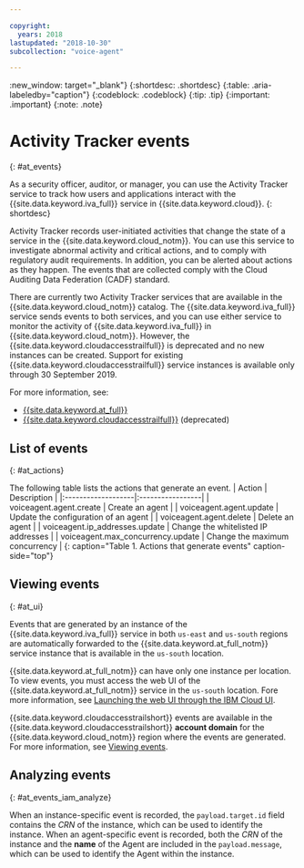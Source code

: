 ```yaml
---

copyright:
  years: 2018
lastupdated: "2018-10-30"
subcollection: "voice-agent"

---
```


:new_window: target="_blank"}
{:shortdesc: .shortdesc}
{:table: .aria-labeledby="caption"}
{:codeblock: .codeblock}
{:tip: .tip}
{:important: .important}
{:note: .note}

# Activity Tracker events
{: #at_events}

As a security officer, auditor, or manager, you can use the Activity Tracker service to track how users and applications interact with the {{site.data.keyword.iva_full}} service in {{site.data.keyword.cloud}}.
{: shortdesc}

Activity Tracker records user-initiated activities that change the state of a service in the {{site.data.keyword.cloud_notm}}. You can use this service to investigate abnormal activity and critical actions, and to comply with regulatory audit requirements. In addition, you can be alerted about actions as they happen. The events that are collected comply with the Cloud Auditing Data Federation (CADF) standard. 

There are currently two Activity Tracker services that are available in the {{site.data.keyword.cloud_notm}} catalog. The {{site.data.keyword.iva_full}} service sends events to both services, and you can use either service to monitor the activity of {{site.data.keyword.iva_full}} in {{site.data.keyword.cloud_notm}}. However, the {{site.data.keyword.cloudaccesstrailfull}} is deprecated and no new instances can be created. Support for existing {{site.data.keyword.cloudaccesstrailfull}} service instances is available only through 30 September 2019.

For more information, see:
* [{{site.data.keyword.at_full}}](/docs/services/Activity-Tracker-with-LogDNA?topic=logdnaat-getting-started#getting-started)
* [{{site.data.keyword.cloudaccesstrailfull}}](/docs/services/cloud-activity-tracker?topic=cloud-activity-tracker-getting-started) (deprecated)

## List of events
{: #at_actions}

The following table lists the actions that generate an event.
| Action             | Description      | 
|:-------------------|:-----------------|
| voiceagent.agent.create | Create an agent |
| voiceagent.agent.update | Update the configuration of an agent |
| voiceagent.agent.delete | Delete an agent |
| voiceagent.ip_addresses.update | Change the whitelisted IP addresses |
| voiceagent.max_concurrency.update | Change the maximum concurrency |
{: caption="Table 1. Actions that generate events" caption-side="top"}

## Viewing events
{: #at_ui}

Events that are generated by an instance of the {{site.data.keyword.iva_full}} service in both `us-east` and `us-south` regions are automatically forwarded to the {{site.data.keyword.at_full_notm}} service instance that is available in the `us-south` location.

{{site.data.keyword.at_full_notm}} can have only one instance per location. To view events, you must access the web UI of the {{site.data.keyword.at_full_notm}} service in the `us-south` location. Fore more information, see [Launching the web UI through the IBM Cloud UI](/docs/services/Activity-Tracker-with-LogDNA?topic=logdnaat-launch#launch_step2).

{{site.data.keyword.cloudaccesstrailshort}} events are available in the {{site.data.keyword.cloudaccesstrailshort}} **account domain** for the {{site.data.keyword.cloud_notm}} region where the events are generated. For more information, see [Viewing events](/docs/services/cloud-activity-tracker/how-to/manage-events-ui?topic=cloud-activity-tracker-getting-started#gs_step4).

## Analyzing events
{: #at_events_iam_analyze}

When an instance-specific event is recorded, the `payload.target.id` field contains the *CRN* of the instance, which can be used to identify the instance. When an agent-specific event is recorded, both the *CRN* of the instance and the **name** of the Agent are included in the `payload.message`, which can be used to identify the Agent within the instance.